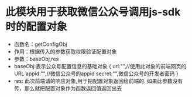 # 此模块用于获取微信公众号调用js-sdk时的配置对象

   * 函数名：getConfigObj
   * 作用：根据传入的参数获取权限验证配置对象
   * 参数：baseObj,res
   * baseObj:表示公众号配置信息的基础对象
      {
        url:"",//使用此对象的前端网页的URL
        appid:"",//微信公众号的appid
        secret:"",微信公众号的开发者密码
      }
   * res:
      此次前端请的响应对象,用于把配置对象返回给前端的.
      如果此参数没有传，那么就把配置对象作为函数返回值返回出去